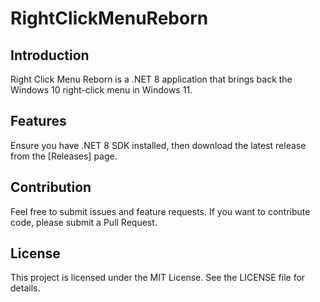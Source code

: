 # RightClickMenuReborn

## Introduction
Right Click Menu Reborn is a .NET 8 application that brings back the Windows 10 right-click menu in Windows 11.
## Features
Ensure you have .NET 8 SDK installed, then download the latest release from the [Releases] page.
## Contribution
Feel free to submit issues and feature requests. If you want to contribute code, please submit a Pull Request.
## License
This project is licensed under the MIT License. See the LICENSE file for details.
